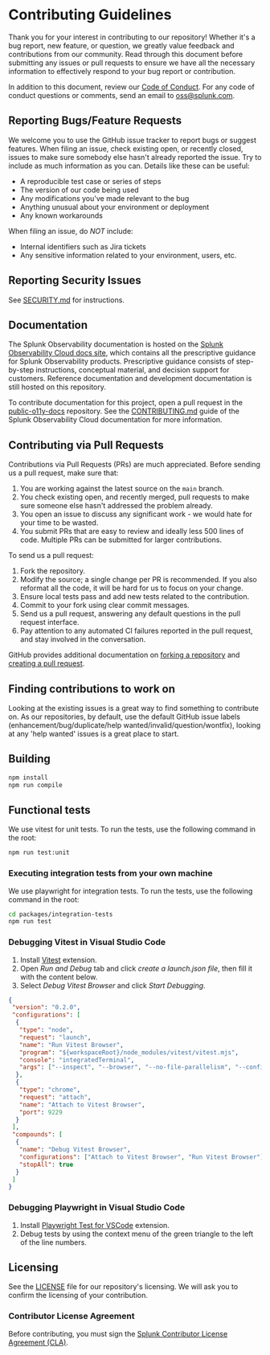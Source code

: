 # Contributing Guidelines

Thank you for your interest in contributing to our repository! Whether it's a bug
report, new feature, or question, we greatly value feedback and contributions from
our community. Read through this document before submitting any issues or pull
requests to ensure we have all the necessary information to effectively respond
to your bug report or contribution.

In addition to this document, review our [Code of Conduct](CODE_OF_CONDUCT.md).
For any code of conduct questions or comments, send an email to <oss@splunk.com>.

## Reporting Bugs/Feature Requests

We welcome you to use the GitHub issue tracker to report bugs or suggest
features. When filing an issue, check existing open, or recently closed,
issues to make sure somebody else hasn't already reported the issue. Try
to include as much information as you can. Details like these can be useful:

- A reproducible test case or series of steps
- The version of our code being used
- Any modifications you've made relevant to the bug
- Anything unusual about your environment or deployment
- Any known workarounds

When filing an issue, do *NOT* include:

- Internal identifiers such as Jira tickets
- Any sensitive information related to your environment, users, etc.

## Reporting Security Issues

See [SECURITY.md](SECURITY.md#reporting-security-issues) for instructions.

## Documentation

The Splunk Observability documentation is hosted on the [Splunk Observability
Cloud docs site](https://docs.splunk.com/Observability), which contains all the
prescriptive guidance for Splunk Observability products. Prescriptive guidance
consists of step-by-step instructions, conceptual material, and decision support
for customers. Reference documentation and development documentation is still
hosted on this repository.

To contribute documentation for this project, open a pull request in the
[public-o11y-docs](https://github.com/splunk/public-o11y-docs) repository. See
the [CONTRIBUTING.md](https://github.com/splunk/public-o11y-docs/blob/main/CONTRIBUTING.md)
guide of the Splunk Observability Cloud documentation for more information.

## Contributing via Pull Requests

Contributions via Pull Requests (PRs) are much appreciated. Before sending us a
pull request, make sure that:

1. You are working against the latest source on the `main` branch.
2. You check existing open, and recently merged, pull requests to make sure
   someone else hasn't addressed the problem already.
3. You open an issue to discuss any significant work - we would hate for your
   time to be wasted.
4. You submit PRs that are easy to review and ideally less 500 lines of code.
   Multiple PRs can be submitted for larger contributions.

To send us a pull request:

1. Fork the repository.
2. Modify the source; a single change per PR is recommended. If you also
   reformat all the code, it will be hard for us to focus on your change.
3. Ensure local tests pass and add new tests related to the contribution.
4. Commit to your fork using clear commit messages.
5. Send us a pull request, answering any default questions in the pull request
   interface.
6. Pay attention to any automated CI failures reported in the pull request, and
   stay involved in the conversation.

GitHub provides additional documentation on [forking a
repository](https://help.github.com/articles/fork-a-repo/) and [creating a pull
request](https://help.github.com/articles/creating-a-pull-request/).

## Finding contributions to work on

Looking at the existing issues is a great way to find something to contribute
on. As our repositories, by default, use the default GitHub issue labels
(enhancement/bug/duplicate/help wanted/invalid/question/wontfix), looking at
any 'help wanted' issues is a great place to start.

## Building

```bash
npm install
npm run compile
```

## Functional tests

We use vitest for unit tests. To run the tests, use the following command in the root:

```bash
npm run test:unit
```

### Executing integration tests from your own machine

We use playwright for integration tests. To run the tests, use the following command in the root:

```bash
cd packages/integration-tests
npm run test
```

### Debugging Vitest in Visual Studio Code

1. Install [Vitest](https://marketplace.visualstudio.com/items?itemName=vitest.explorer) extension.
2. Open *Run and Debug* tab and click *create a launch.json file*, then fill it with the content below.
3. Select *Debug Vitest Browser* and click *Start Debugging*.

```json
{
 "version": "0.2.0",
 "configurations": [
  {
   "type": "node",
   "request": "launch",
   "name": "Run Vitest Browser",
   "program": "${workspaceRoot}/node_modules/vitest/vitest.mjs",
   "console": "integratedTerminal",
   "args": ["--inspect", "--browser", "--no-file-parallelism", "--config", "vitest.config.debug.mts"]
  },
  {
   "type": "chrome",
   "request": "attach",
   "name": "Attach to Vitest Browser",
   "port": 9229
  }
 ],
 "compounds": [
  {
   "name": "Debug Vitest Browser",
   "configurations": ["Attach to Vitest Browser", "Run Vitest Browser"],
   "stopAll": true
  }
 ]
}
```

### Debugging Playwright in Visual Studio Code

1. Install [Playwright Test for VSCode](https://marketplace.visualstudio.com/items?itemName=ms-playwright.playwright) extension.
2. Debug tests by using the context menu of the green triangle to the left of the line numbers.

## Licensing

See the [LICENSE](LICENSE) file for our repository's licensing. We will ask you to
confirm the licensing of your contribution.

### Contributor License Agreement

Before contributing, you must sign the [Splunk Contributor License Agreement (CLA)](https://www.splunk.com/en_us/form/contributions.html).
